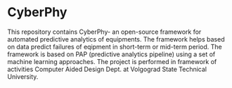 # CyberPhy
This repository contains CyberPhy- an open-source framework for automated predictive analytics of equipments. The framework helps based on data predict failures of eqipment in short-term or mid-term period. The framework is based on PAP (predictive analytics pipeline) using a set of machine learning approaches.   The project is performed in framework of activities Computer Aided Design Dept. at Volgograd State Technical University.
